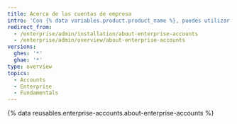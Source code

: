 ```yaml
---
title: Acerca de las cuentas de empresa
intro: 'Con {% data variables.product.product_name %}, puedes utilizar una cuenta empresarial para darle a los administradores un solo punto de visibilidad y administración.'
redirect_from:
  - /enterprise/admin/installation/about-enterprise-accounts
  - /enterprise/admin/overview/about-enterprise-accounts
versions:
  ghes: '*'
  ghae: '*'
type: overview
topics:
  - Accounts
  - Enterprise
  - Fundamentals
---
```


{% data reusables.enterprise-accounts.about-enterprise-accounts %}
